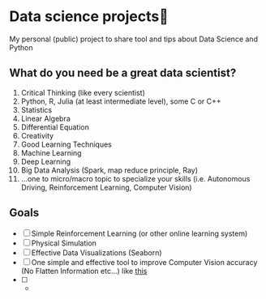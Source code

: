 # Data science projects🚀
My personal (public) project to share tool and tips about Data Science and Python

## What do you need be a **great** data scientist?
1. Critical Thinking (like every scientist)
2. Python, R, Julia (at least intermediate level), some C or C++
3. Statistics
4. Linear Algebra
5. Differential Equation
6. Creativity
7. Good Learning Techniques
8. Machine Learning
9. Deep Learning
10. Big Data Analysis (Spark, map reduce principle, Ray)
11. ...one to micro/macro topic to specialize your skills (i.e. Autonomous Driving, Reinforcement Learning, Computer Vision)


## Goals
- [ ] Simple Reinforcement Learning (or other online learning system)
- [ ] Physical Simulation 
- [ ] Effective Data Visualizations (Seaborn)
- [ ] One simple and effective tool to improve Computer Vision accuracy (No Flatten Information etc...) like [this](https://github.com/ansh941/MnistSimpleCNN)
- [ ] -



